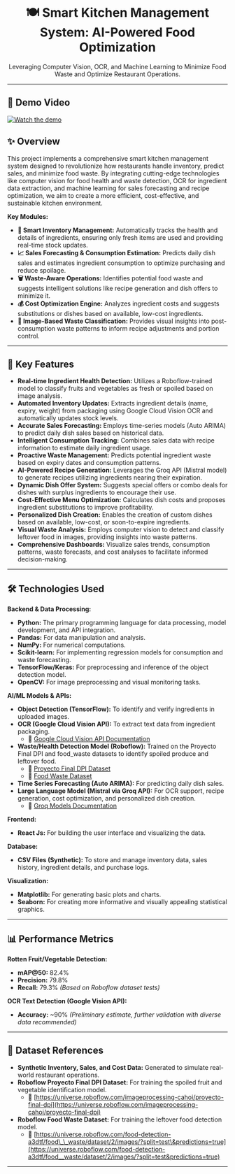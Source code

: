

<div align="center">
<!--   <img src="your-project-logo.png" alt="Project Logo" width="200"> -->
  <h1>🍽️ Smart Kitchen Management System: AI-Powered Food Optimization</h1>
  <p>Leveraging Computer Vision, OCR, and Machine Learning to Minimize Food Waste and Optimize Restaurant Operations.</p>
</div>

---

## 🎥 Demo Video
[![Watch the demo](https://img.shields.io/badge/Watch%20Demo-Click%20Here-%23FF0000?style=for-the-badge&logo=play&logoColor=white)](demo_final.mp4)


## ✨ Overview

This project implements a comprehensive smart kitchen management system designed to revolutionize how restaurants handle inventory, predict sales, and minimize food waste. By integrating cutting-edge technologies like computer vision for food health and waste detection, OCR for ingredient data extraction, and machine learning for sales forecasting and recipe optimization, we aim to create a more efficient, cost-effective, and sustainable kitchen environment.

**Key Modules:**

* **🍎 Smart Inventory Management:** Automatically tracks the health and details of ingredients, ensuring only fresh items are used and providing real-time stock updates.
* **📈 Sales Forecasting & Consumption Estimation:** Predicts daily dish sales and estimates ingredient consumption to optimize purchasing and reduce spoilage.
* **🗑️ Waste-Aware Operations:** Identifies potential food waste and suggests intelligent solutions like recipe generation and dish offers to minimize it.
* **💰 Cost Optimization Engine:** Analyzes ingredient costs and suggests substitutions or dishes based on available, low-cost ingredients.
* **📸 Image-Based Waste Classification:** Provides visual insights into post-consumption waste patterns to inform recipe adjustments and portion control.

---

## 🚀 Key Features

* **Real-time Ingredient Health Detection:** Utilizes a Roboflow-trained model to classify fruits and vegetables as fresh or spoiled based on image analysis.
* **Automated Inventory Updates:** Extracts ingredient details (name, expiry, weight) from packaging using Google Cloud Vision OCR and automatically updates stock levels.
* **Accurate Sales Forecasting:** Employs time-series models (Auto ARIMA) to predict daily dish sales based on historical data.
* **Intelligent Consumption Tracking:** Combines sales data with recipe information to estimate daily ingredient usage.
* **Proactive Waste Management:** Predicts potential ingredient waste based on expiry dates and consumption patterns.
* **AI-Powered Recipe Generation:** Leverages the Groq API (Mistral model) to generate recipes utilizing ingredients nearing their expiration.
* **Dynamic Dish Offer System:** Suggests special offers or combo deals for dishes with surplus ingredients to encourage their use.
* **Cost-Effective Menu Optimization:** Calculates dish costs and proposes ingredient substitutions to improve profitability.
* **Personalized Dish Creation:** Enables the creation of custom dishes based on available, low-cost, or soon-to-expire ingredients.
* **Visual Waste Analysis:** Employs computer vision to detect and classify leftover food in images, providing insights into waste patterns.
* **Comprehensive Dashboards:** Visualize sales trends, consumption patterns, waste forecasts, and cost analyses to facilitate informed decision-making.

---

## 🛠️ Technologies Used

**Backend & Data Processing:**

* **Python:** The primary programming language for data processing, model development, and API integration.
* **Pandas:** For data manipulation and analysis.
* **NumPy:** For numerical computations.
* **Scikit-learn:** For implementing regression models for consumption and waste forecasting.
* **TensorFlow/Keras:** For preprocessing and inference of the object detection model.
* **OpenCV:** For image preprocessing and visual monitoring tasks.

**AI/ML Models & APIs:**

* **Object Detection (TensorFlow):** To identify and verify ingredients in uploaded images.
* **OCR (Google Cloud Vision API):** To extract text data from ingredient packaging.
    * 🔗 [Google Cloud Vision API Documentation](https://console.cloud.google.com/marketplace/product/google/vision.googleapis.com)
* **Waste/Health Detection Model (Roboflow):** Trained on the Proyecto Final DPI and food\_waste datasets to identify spoiled produce and leftover food.
    * 🔗 [Proyecto Final DPI Dataset](https://universe.roboflow.com/imageprocessing-cahoi/proyecto-final-dpi)
    * 🔗 [Food Waste Dataset](https://universe.roboflow.com/food-detection-a3dtf/food__waste/dataset/2/images/?split=test&predictions=true)
* **Time Series Forecasting (Auto ARIMA):** For predicting daily dish sales.
* **Large Language Model (Mistral via Groq API):** For OCR support, recipe generation, cost optimization, and personalized dish creation.
    * 🔗 [Groq Models Documentation](https://console.groq.com/docs/models)

**Frontend:**

* **React Js:** For building the user interface and visualizing the data.

**Database:**

* **CSV Files (Synthetic):** To store and manage inventory data, sales history, ingredient details, and purchase logs.

**Visualization:**

* **Matplotlib:** For generating basic plots and charts.
* **Seaborn:** For creating more informative and visually appealing statistical graphics.

---

## 📊 Performance Metrics

**Rotten Fruit/Vegetable Detection:**

* **mAP@50:** 82.4%
* **Precision:** 79.8%
* **Recall:** 79.3%
    *(Based on Roboflow dataset tests)*

**OCR Text Detection (Google Vision API):**

* **Accuracy:** ~90%
    *(Preliminary estimate, further validation with diverse data recommended)*

---

## 📂 Dataset References

* **Synthetic Inventory, Sales, and Cost Data:** Generated to simulate real-world restaurant operations.
* **Roboflow Proyecto Final DPI Dataset:** For training the spoiled fruit and vegetable identification model.
    * 🔗 [https://universe.roboflow.com/imageprocessing-cahoi/proyecto-final-dpi](https://universe.roboflow.com/imageprocessing-cahoi/proyecto-final-dpi)
* **Roboflow Food Waste Dataset:** For training the leftover food detection model.
    * 🔗 [https://universe.roboflow.com/food-detection-a3dtf/food\_\_waste/dataset/2/images/?split=test\&predictions=true](https://universe.roboflow.com/food-detection-a3dtf/food__waste/dataset/2/images/?split=test&predictions=true)

---
